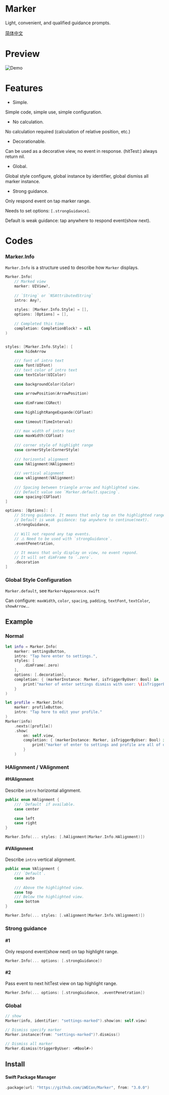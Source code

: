 # Marker

Light, convenient, and qualified guidance prompts.

[简体中文](README_CN.md)

# Preview

![Demo](Demo/preview-new.gif)

# Features

- Simple. 

Simple code, simple use, simple configuration.

- No calculation.

No calculation required (calculation of relative position, etc.)

- Decorationable.
 
Can be used as a decorative view, no event in response. (hitTest:) always return nil.

- Global.
 
Global style configure, global instance by identifier, global dismiss all marker instance.

- Strong guidance.

Only respond event on tap marker range.

Needs to set options: `[.strongGuidance]`.

Default is weak guidance: tap anywhere to respond event(show next).


# Codes

### Marker.Info

`Marker.Info` is a structure used to describe how `Marker` displays.

```swift
Marker.Info(
    // Marked view
    marker: UIView?,
    
    // `String` or `NSAttributedString`
    intro: Any?, 
    
    styles: [Marker.Info.Style] = [],
    options: [Options] = [],
    
    // Completed this time
    completion: CompletionBlock? = nil
)


styles: [Marker.Info.Style]: [
    case hideArrow
    
    /// font of intro text
    case font(UIFont)
    /// text color of intro text
    case textColor(UIColor)
    
    case backgroundColor(Color)
    
    case arrowPosition(ArrowPosition)
    
    case dimFrame(CGRect)
    
    case highlightRangeExpande(CGFloat)
    
    case timeout(TimeInterval)
    
    /// max width of intro text
    case maxWidth(CGFloat)
    
    /// corner style of highlight range
    case cornerStyle(CornerStyle)
    
    /// horizontal alignment
    case hAlignment(HAlignment)
    
    /// vertical alignment
    case vAlignment(VAlignment)
    
    /// Spacing between triangle arrow and highlighted view.
    /// Default value see `Marker.default.spacing`.
    case spacing(CGFloat)
]

options: [Options]: [
    // Strong guidance. It means that only tap on the highlighted range will respond.
    // Default is weak guidance: tap anywhere to continue(next).
    .strongGuidance,
    
    // Will not repond any tap events.
    // ⚠️ Need to be used with `strongGuidance`.
    .eventPenetration,
    
    // It means that only display on view, no event repond.
    // It will set dimFrame to `.zero`.
    .decoration
]
```


### Global Style Configuration

`Marker.default`, see `Marker+Appearence.swift`

Can configure: `maxWidth`, `color`, `spacing`, `padding`, `textFont`, `textColor`, `showArrow`...

## Example

### Normal

```swift
let info = Marker.Info(
    marker: settingsButton, 
    intro: "Tap here enter to settings.",
    styles: [
        .dimFrame(.zero)
    ],
    options: [.decoration],
    completion: { (markerInstance: Marker, isTriggerByUser: Bool) in
        print("marker of enter settings dismiss with user: \(isTriggerByUser)")
    }
)

let profile = Marker.Info(
    marker: profileButton, 
    intro: "Tap here to edit your profile."
)
Marker(info)
    .nexts([profile])
    .show(
        on: self.view,
        completion: { (markerInstance: Marker, isTriggerByUser: Bool) in 
            print("marker of enter to settings and profile are all of dismiss")
        }
    )
```

### HAlignment / VAlignment

#### \#HAlignment

Describe `intro` horizontal alignment.
```swift
public enum HAlignment {
    /// `Default` if available.
    case center
    
    case left
    case right
}

Marker.Info(... styles: [.hAlignment(Marker.Info.HAlignment)])
```

#### \#VAlignment

Describe `intro` vertical alignment.
```swift
public enum VAlignment {
    /// `Default`.
    case auto
    
    /// Above the highlighted view.
    case top
    /// Below the highlighted view.
    case bottom
}

Marker.Info(... styles: [.vAlignment(Marker.Info.VAlignment)])
```

### Strong guidance

#### \#1

Only respond event(show next) on tap highlight range.
```swift
Marker.Info(... options: [.strongGuidance])
```

#### \#2

Pass event to next hitTest view on tap highlight range.
```swift
Marker.Info(... options: [.strongGuidance, .eventPenetration])
```

### Global

```swift
// show
Marker(info, identifier: "settings-marked").show(on: self.view)

// Dismiss specify marker
Marker.instance(from: "settings-marked")?.dismiss()

// Dismiss all marker
Marker.dismiss(triggerByUser: <#Bool#>)
```

## Install

#### Swift Package Manager

```swift
.package(url: "https://github.com/iWECon/Marker", from: "3.0.0")
```
